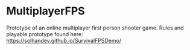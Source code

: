 # MultiplayerFPS
Prototype of an online multiplayer first person shooter game. Rules and playable prototype found here: https://solhandev.github.io/SurvivalFPSDemo/
